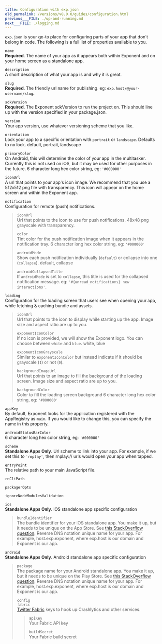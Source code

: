 ```yaml
---
title: Configuration with exp.json
old_permalink: /versions/v8.0.0/guides/configuration.html
previous___FILE: ./up-and-running.md
next___FILE: ./logging.md
---
```


`exp.json` is your go-to place for configuring parts of your app that don't belong in code. The following is a full list of properties available to you.

 `name`  
**Required**. The name of your app as it appears both within Exponent and on your home screen as a standalone app.

 `description`  
A short description of what your app is and why it is great.

 `slug`  
**Required**. The friendly url name for publishing. eg: `exp.host/@your-username/slug`.

 `sdkVersion`  
**Required**. The Exponent sdkVersion to run the project on. This should line up with the version specified in your package.json.

 `version`  
Your app version, use whatever versioning scheme that you like.

 `orientation`  
Lock your app to a specific orientation with `portrait` or `landscape`. Defaults to no lock. default, portrait, landscape

 `primaryColor`  
On Android, this will determine the color of your app in the multitasker. Currently this is not used on iOS, but it may be used for other purposes in the future. 6 character long hex color string, eg: `'#000000'`

 `iconUrl`  
A url that points to your app's icon image. We recommend that you use a 512x512 png file with transparency. This icon will appear on the home screen and within the Exponent app.

 `notification`  
Configuration for remote (push) notifications.

>  `iconUrl`  
> Url that points to the icon to use for push notifications. 48x48 png grayscale with transparency.
>
>  `color`  
> Tint color for the push notification image when it appears in the notification tray. 6 character long hex color string, eg: `'#000000'`
>
>  `androidMode`  
> Show each push notification individually (`default`) or collapse into one (`collapse`). default, collapse
>
>  `androidCollapsedTitle`  
> If `androidMode` is set to `collapse`, this title is used for the collapsed notification message. eg: `'#{unread_notifications} new interactions'`.

 `loading`  
Configuration for the loading screen that users see when opening your app, while fetching & caching bundle and assets.

>  `iconUrl`  
> Url that points to the icon to display while starting up the app. Image size and aspect ratio are up to you.
>
>  `exponentIconColor`  
> If no icon is provided, we will show the Exponent logo. You can choose between `white` and `blue`. white, blue
>
>  `exponentIconGrayscale`  
> Similar to `exponentIconColor` but instead indicate if it should be grayscale (`1`) or not (`0`).
>
>  `backgroundImageUrl`  
> Url that points to an image to fill the background of the loading screen. Image size and aspect ratio are up to you.
>
>  `backgroundColor`  
> Color to fill the loading screen background 6 character long hex color string, eg: `'#000000'`

 `appKey`  
By default, Exponent looks for the application registered with the AppRegistry as `main`. If you would like to change this, you can specify the name in this property.

 `androidStatusBarColor`  
6 character long hex color string, eg: `'#000000'`

 `scheme`  
**Standalone Apps Only**. Url scheme to link into your app. For example, if we set this to `'rnplay'`, then rnplay:// urls would open your app when tapped.

 `entryPoint`  
The relative path to your main JavaScript file.

 `rnCliPath`  

 `packagerOpts`  

 `ignoreNodeModulesValidation`  

 `ios`  
**Standalone Apps Only**. iOS standalone app specific configuration

>  `bundleIdentifier`  
> The bundle identifier for your iOS standalone app. You make it up, but it needs to be unique on the App Store. See [this StackOverflow question](http://stackoverflow.com/questions/11347470/what-does-bundle-identifier-mean-in-the-ios-project). Reverse DNS notation unique name for your app. For example, host.exp.exponent, where exp.host is our domain and Exponent is our app.

 `android`  
**Standalone Apps Only**. Android standalone app specific configuration

>  `package`  
> The package name for your Android standalone app. You make it up, but it needs to be unique on the Play Store. See [this StackOverflow question](http://stackoverflow.com/questions/6273892/android-package-name-convention). Reverse DNS notation unique name for your app. For example, host.exp.exponent, where exp.host is our domain and Exponent is our app.
>
>  `config`  
>  `fabric`  
> [Twitter Fabric](https://get.fabric.io/) keys to hook up Crashlytics and other services.
>
> >  `apiKey`  
> > Your Fabric API key
> >
> >  `buildSecret`  
> > Your Fabric build secret
